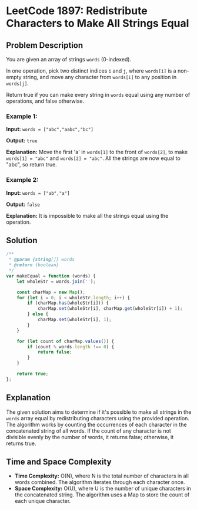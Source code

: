 
# LeetCode 1897: Redistribute Characters to Make All Strings Equal

## Problem Description

You are given an array of strings `words` (0-indexed).

In one operation, pick two distinct indices `i` and `j`, where `words[i]` is a non-empty string, and move any character from `words[i]` to any position in `words[j]`.

Return true if you can make every string in `words` equal using any number of operations, and false otherwise.

### Example 1:

**Input:** `words = ["abc","aabc","bc"]`

**Output:** `true`

**Explanation:** Move the first 'a' in `words[1]` to the front of `words[2]`, to make `words[1] = "abc"` and `words[2] = "abc"`. All the strings are now equal to "abc", so return true.

### Example 2:

**Input:** `words = ["ab","a"]`

**Output:** `false`

**Explanation:** It is impossible to make all the strings equal using the operation.

## Solution

```javascript
/**
 * @param {string[]} words
 * @return {boolean}
 */
var makeEqual = function (words) {
    let wholeStr = words.join('');

    const charMap = new Map();
    for (let i = 0; i < wholeStr.length; i++) {
        if (charMap.has(wholeStr[i])) {
            charMap.set(wholeStr[i], charMap.get(wholeStr[i]) + 1);
        } else {
            charMap.set(wholeStr[i], 1);
        }
    }

    for (let count of charMap.values()) {
        if (count % words.length !== 0) {
            return false;
        }
    }

    return true;
};
```

## Explanation

The given solution aims to determine if it's possible to make all strings in the `words` array equal by redistributing characters using the provided operation. The algorithm works by counting the occurrences of each character in the concatenated string of all words. If the count of any character is not divisible evenly by the number of words, it returns false; otherwise, it returns true.

## Time and Space Complexity

- **Time Complexity:** O(N), where N is the total number of characters in all words combined. The algorithm iterates through each character once.
- **Space Complexity:** O(U), where U is the number of unique characters in the concatenated string. The algorithm uses a Map to store the count of each unique character.
```
